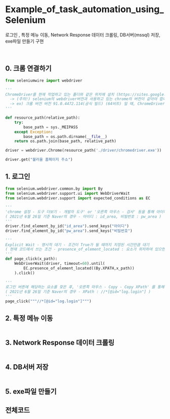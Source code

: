 # Example_of_task_automation_using_Selenium
로그인 , 특정 메뉴 이동, Network Response 데이터 크롤링, DB서버(mssql) 저장, exe파일 만들기 구현  

<br>

## 0. 크롬 연결하기
```python
from seleniumwire import webdriver

'''
ChromeDriver를 현재 작업하고 있는 폴더와 같은 위치에 설치 (https://sites.google.com/a/chromium.org/chromedriver/downloads)
  -> (주의!) selenium의 webdriver버전과 사용하고 있는 chrome의 버전이 같아야 합니다.
  -> ex) 크롬 버전 버전 91.0.4472.114(공식 빌드) (64비트) 일 때, ChromeDriver 91.0.4472.101
'''

def resource_path(relative_path):
    try:
        base_path = sys._MEIPASS
    except Exception:
        base_path = os.path.dirname(__file__)
    return os.path.join(base_path, relative_path)

driver = webdriver.Chrome(resource_path('./driver/chromedriver.exe')) 

driver.get("불러올 홈페이지 주소")
```

## 1. 로그인
```python
from selenium.webdriver.common.by import By
from selenium.webdriver.support.ui import WebDriverWait
from selenium.webdriver.support import expected_conditions as EC

'''
'chrome 설정 - 도구 더보기 - 개발자 도구' or '오른쪽 마우스 - 검사' 등을 통해 아이디와 비밀번호에 대한 id값 찾기
( 2021년 6월 26일 기준 Naver의 경우 - 아이디 : id_area, 비빌번호 : pw_area )
'''
driver.find_element_by_id("id_area").send_keys("아이디")
driver.find_element_by_id("pw_area").send_keys("비밀번호")

'''
Explicit Wait - 명시적 대기 - 조건이 True가 될 때까지 지정된 시간만큼 대기
( 현재 코드에서 쓰는 조건 - presence_of_element_located : 요소가 위치하여 있으면 실행 )
'''
def page_click(x_path):
    WebDriverWait(driver, timeout=60).until(
        EC.presence_of_element_located((By.XPATH,x_path))
    ).click()
       
'''
로그인 버튼에 해당하는 요소를 찾은 후, '오른쪽 마우스 - Copy - Copy XPath' 를 통해 버튼 클릭하도록 하기
( 2021년 6월 26일 기준 Naver의 경우 - XPath : //*[@id="log.login"] ) 
'''
page_click("""//*[@id="log.login"]""")
```

## 2. 특정 메뉴 이동
```python

```

## 3. Network Response 데이터 크롤링
```python

```

## 4. DB서버 저장
```python

```

## 5. exe파일 만들기


## 전체코드
```python

```

